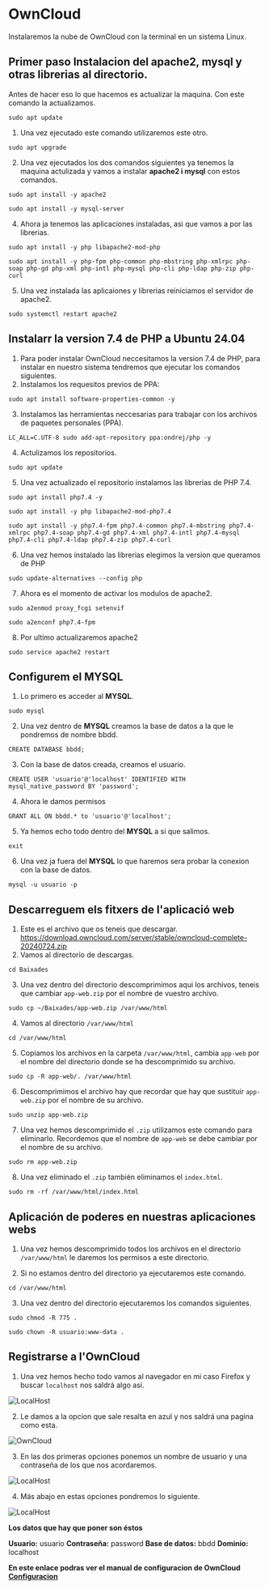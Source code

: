 # OwnCloud
Instalaremos la nube de OwnCloud con la terminal en un sistema Linux.
## Primer paso Instalacion del apache2, mysql y  otras librerias al directorio.
Antes de hacer eso lo que hacemos es actualizar la maquina.
Con este comando la actualizamos.
```console
sudo apt update
```
1. Una vez ejecutado este comando utilizaremos este otro. 

```console
sudo apt upgrade
```
2. Una vez ejecutados los dos comandos siguientes ya tenemos la maquina actulizada y vamos a instalar **apache2 i mysql** con estos comandos.   
```console
sudo apt install -y apache2
```
```console
sudo apt install -y mysql-server
```

4. Ahora ja tenemos las aplicaciones instaladas, asi que vamos a por las librerias. 
```console
sudo apt install -y php libapache2-mod-php
```
```console
sudo apt install -y php-fpm php-common php-mbstring php-xmlrpc php-soap php-gd php-xml php-intl php-mysql php-cli php-ldap php-zip php-curl
```
5. Una vez instalada las aplicaiones y librerias reiniciamos el servidor de apache2.

```console
sudo systemctl restart apache2
```
## Instalarr la version 7.4 de PHP a Ubuntu 24.04

1. Para poder instalar OwnCloud neccesitamos la version 7.4 de PHP, para instalar en nuestro sistema tendremos que ejecutar los comandos siguientes.
2. Instalamos los requesitos previos de PPA:

```console
sudo apt install software-properties-common -y
```
3. Instalamos las herramientas neccesarias para trabajar con los archivos de paquetes personales (PPA).

```console
LC_ALL=C.UTF-8 sudo add-apt-repository ppa:ondrej/php -y
```
4. Actulizamos los repositorios.
```console
sudo apt update
```
5. Una vez actualizado el repositorio instalamos las librerias de PHP 7.4.
```console
sudo apt install php7.4 -y
```
```console
sudo apt install -y php libapache2-mod-php7.4
```
```console
sudo apt install -y php7.4-fpm php7.4-common php7.4-mbstring php7.4-xmlrpc php7.4-soap php7.4-gd php7.4-xml php7.4-intl php7.4-mysql php7.4-cli php7.4-ldap php7.4-zip php7.4-curl
```
6. Una vez hemos instalado las librerias elegimos la version que queramos de PHP
```console
sudo update-alternatives --config php
```
7. Ahora es el momento de activar los modulos de apache2.
```console
sudo a2enmod proxy_fcgi setenvif
```
```console
sudo a2enconf php7.4-fpm
```
8. Por ultimo actualizaremos apache2
```console
sudo service apache2 restart
```
## Configurem el MYSQL

1. Lo primero es acceder al **MYSQL**.
```console
sudo mysql
```
2. Una vez dentro de **MYSQL** creamos la base de datos a la que le pondremos de nombre bbdd.
```console
CREATE DATABASE bbdd;
```
3. Con la base de datos creada, creamos el usuario.
```console
CREATE USER 'usuario'@'localhost' IDENTIFIED WITH mysql_native_password BY 'password';
```
4. Ahora le damos permisos
```console
GRANT ALL ON bbdd.* to 'usuario'@'localhost';
```
5. Ya hemos echo todo dentro del **MYSQL** a si que salimos.
```console
exit
```
6. Una vez ja fuera del **MYSQL** lo que haremos sera probar la conexion con la base de datos.
```console
mysql -u usuario -p
```

## Descarreguem els fitxers de l'aplicació web
1. Este es el archivo que os teneis que descargar.
https://download.owncloud.com/server/stable/owncloud-complete-20240724.zip
2. Vamos al directorio de descargas.
```console
cd Baixades
```
3. Una vez dentro del directorio descomprimimos aqui los archivos, teneis que cambiar `app-web.zip` por el nombre de vuestro archivo.
   
```console
sudo cp ~/Baixades/app-web.zip /var/www/html
```
4. Vamos al directorio `/var/www/html`

```console
cd /var/www/html
```
5. Copiamos los archivos en la carpeta `/var/www/html`, cambia `app-web` por el nombre del directorio donde se ha descomprimido su archivo.

```console
sudo cp -R app-web/. /var/www/html
```

6. Descomprimimos el archivo hay que recordar que hay que sustituir `app-web.zip` por el nombre de su archivo.

```console
sudo unzip app-web.zip
```
7. Una vez hemos descomprimido el `.zip` utilizamos este comando para eliminarlo. Recordemos que el nombre de `app-web` se debe cambiar por el nombre de su archivo.

```console
sudo rm app-web.zip
```
8. Una vez eliminado el `.zip` también eliminamos el `index.html`.
   
```console
sudo rm -rf /var/www/html/index.html
```
## Aplicación de poderes en nuestras aplicaciones webs

1. Una vez hemos descomprimido todos los archivos en el directorio `/var/www/html` le daremos los permisos a este directorio.
   
2. Si no estamos dentro del directorio ya ejecutaremos este comando.
```console
cd /var/www/html
```
3. Una vez dentro del directorio ejecutaremos los comandos siguientes.
```console
sudo chmod -R 775 .
```
```console
sudo chown -R usuario:www-data .
```
## Registrarse a l'OwnCloud

1. Una vez hemos hecho todo vamos al navegador en mi caso Firefox y buscar `localhost` nos saldrá algo así.

![LocalHost](Config/1Owncloud.png)

2. Le damos a la opcion que sale resalta en azul y nos saldrá una pagina como esta.

 ![OwnCloud](Config/2Owncloud.png)

3. En las dos primeras opciones ponemos un nombre de usuario y una contraseña de los que nos acordaremos.
   
  ![LocalHost](Config/3Owncloud.png)

4. Más abajo en estas opciones pondremos lo siguiente.

  ![LocalHost](Config/4Owncloud.png)



**Los datos que hay que poner son éstos**

**Usuario:** usuario
**Contraseña:** password
**Base de datos:** bbdd
**Dominio:** localhost

**En este enlace podras ver el manual de configuracion de OwnCloud [Configuracion](https://github.com/Ruben1305/OwnCloud-/blob/main/Configuraci%C3%B3%20del%20OwnCloud.md)**

 

